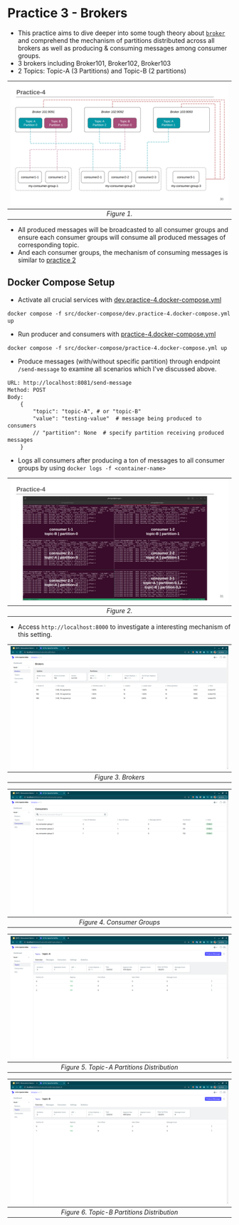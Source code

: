 # Practice 3 - Brokers

- This practice aims to dive deeper into some tough theory about [`broker`](../broker.md) and comprehend the mechanism of partitions distributed across all brokers as well as producing & consuming messages among consumer groups.
- 3 brokers including Broker101, Broker102, Broker103
- 2 Topics: Topic-A (3 Partitions) and Topic-B (2 partitions)

| ![alt text](../../figures/practice4/topic-replication-factor2.png?raw=true) |
| :-------------------------------------------------------------------------: |
|                                 _Figure 1._                                 |

- All produced messages will be broadcasted to all consumer groups and ensure each consumer groups will consume all produced messages of corresponding topic.
- And each consumer groups, the mechanism of consuming messages is similar to [practice 2](./practice2.md)

## Docker Compose Setup

- Activate all crucial services with [dev.practice-4.docker-compose.yml](../../../src/docker-compose/dev.practice-4.docker-compose.yml)

```
docker compose -f src/docker-compose/dev.practice-4.docker-compose.yml up
```

- Run producer and consumers with [practice-4.docker-compose.yml](../../../src/docker-compose/practice-4.docker-compose.yml)

```
docker compose -f src/docker-compose/practice-4.docker-compose.yml up
```

- Produce messages (with/without specific partition) through endpoint `/send-message` to examine all scenarios which I've discussed above.

```
URL: http://localhost:8081/send-message
Method: POST
Body:
    {
        "topic": "topic-A", # or "topic-B"
        "value": "testing-value"  # message being produced to consumers
        // "partition": None  # specify partition receiving produced messages
    }
```

- Logs all consumers after producing a ton of messages to all consumer groups by using `docker logs -f <container-name>`

| ![alt text](../../figures/practice4/topic-replication-factor1.png?raw=true) |
| :-------------------------------------------------------------------------: |
|                                 _Figure 2._                                 |

- Access `http://localhost:8000` to investigate a interesting mechanism of this setting.

| ![alt text](../../figures/practice4/topic-replication-factor6.png?raw=true) |
| :-------------------------------------------------------------------------: |
|                             _Figure 3. Brokers_                             |

| ![alt text](../../figures/practice4/topic-replication-factor5.png?raw=true) |
| :-------------------------------------------------------------------------: |
|                         _Figure 4. Consumer Groups_                         |

| ![alt text](../../figures/practice4/topic-replication-factor3.png?raw=true) |
| :-------------------------------------------------------------------------: |
|                 _Figure 5. Topic-A Partitions Distribution_                 |

| ![alt text](../../figures/practice4/topic-replication-factor4.png?raw=true) |
| :-------------------------------------------------------------------------: |
|                 _Figure 6. Topic-B Partitions Distribution_                 |
